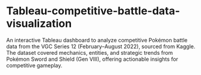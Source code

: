 # Tableau-competitive-battle-data-visualization
An interactive Tableau dashboard to analyze competitive Pokémon battle data from the VGC Series 12 (February–August 2022), sourced from Kaggle. The dataset covered mechanics, entities, and strategic trends from Pokémon Sword and Shield (Gen VIII), offering actionable insights for competitive gameplay.
